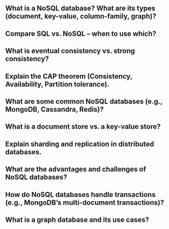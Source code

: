 ## What is a NoSQL database? What are its types (document, key-value, column-family, graph)?

## Compare SQL vs. NoSQL – when to use which?

## What is eventual consistency vs. strong consistency?

## Explain the CAP theorem (Consistency, Availability, Partition tolerance).

## What are some common NoSQL databases (e.g., MongoDB, Cassandra, Redis)?

## What is a document store vs. a key-value store?

## Explain sharding and replication in distributed databases.

## What are the advantages and challenges of NoSQL databases?

## How do NoSQL databases handle transactions (e.g., MongoDB’s multi-document transactions)?

## What is a graph database and its use cases?
